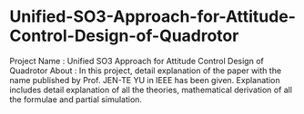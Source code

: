# Unified-SO3-Approach-for-Attitude-Control-Design-of-Quadrotor
Project Name : Unified SO3 Approach for Attitude Control Design of Quadrotor
About : In this project, detail explanation of the paper with the name published by Prof. JEN-TE YU in IEEE has been given. Explanation includes detail explanation of all the theories, mathematical derivation of all the formulae and partial simulation.
